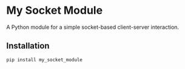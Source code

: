 # My Socket Module

A Python module for a simple socket-based client-server interaction.

## Installation

```bash
pip install my_socket_module
